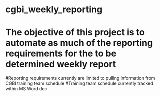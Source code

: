 # cgbi_weekly_reporting
# The objective of this project is to automate as much of the reporting requirements for the to be determined weekly report

#Reporting requirements currently are limited to pulling information from CGBI training team schedule
#Training team schedule currently tracked within MS Word doc